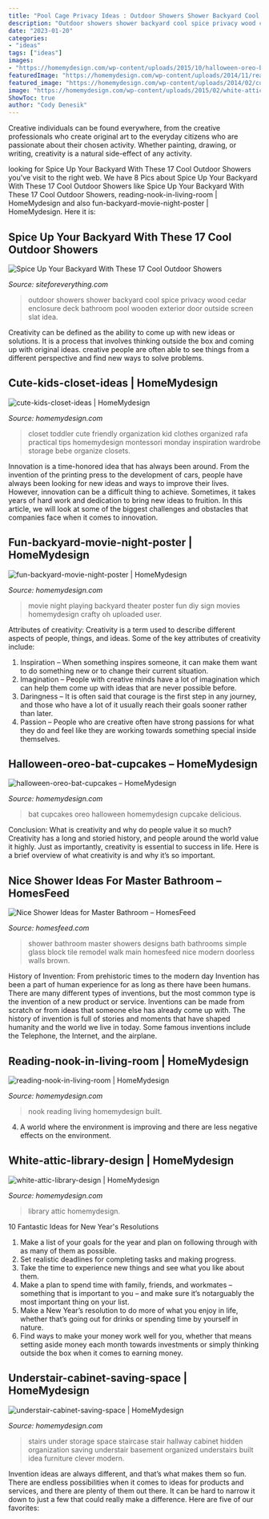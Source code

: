 ```yaml
---
title: "Pool Cage Privacy Ideas : Outdoor Showers Shower Backyard Cool Spice Privacy Wood Cedar Enclosure Deck Bathroom Pool Wooden Exterior Door Outside Screen Slat Idea"
description: "Outdoor showers shower backyard cool spice privacy wood cedar enclosure deck bathroom pool wooden exterior door outside screen slat idea"
date: "2023-01-20"
categories:
- "ideas"
tags: ["ideas"]
images:
- "https://homemydesign.com/wp-content/uploads/2015/10/halloween-oreo-bat-cupcakes.jpg"
featuredImage: "https://homemydesign.com/wp-content/uploads/2014/11/reading-nook-in-living-room.jpg"
featured_image: "https://homemydesign.com/wp-content/uploads/2014/02/cute-kids-closet-ideas.jpg"
image: "https://homemydesign.com/wp-content/uploads/2015/02/white-attic-library-design.jpg"
ShowToc: true
author: "Cody Denesik"
---
```



Creative individuals can be found everywhere, from the creative professionals who create original art to the everyday citizens who are passionate about their chosen activity. Whether painting, drawing, or writing, creativity is a natural side-effect of any activity.

	

		
looking for Spice Up Your Backyard With These 17 Cool Outdoor Showers you've visit to the right web. We have 8 Pics about Spice Up Your Backyard With These 17 Cool Outdoor Showers like Spice Up Your Backyard With These 17 Cool Outdoor Showers, reading-nook-in-living-room | HomeMydesign and also fun-backyard-movie-night-poster | HomeMydesign. Here it is:
		
    
## Spice Up Your Backyard With These 17 Cool Outdoor Showers

<img loading=lazy src="http://siteforeverything.com/wp-content/uploads/2016/04/Outdoor-Shower-14.jpg" onerror="this.onerror=null;this.src='https://tse3.mm.bing.net/th?id=OIP.BDr3IiVnvqgPbUsuLBi2OgHaJ4&amp;pid=15.1';" alt="Spice Up Your Backyard With These 17 Cool Outdoor Showers">

_Source: siteforeverything.com_

>outdoor showers shower backyard cool spice privacy wood cedar enclosure deck bathroom pool wooden exterior door outside screen slat idea. 

	

Creativity can be defined as the ability to come up with new ideas or solutions. It is a process that involves thinking outside the box and coming up with original ideas. creative people are often able to see things from a different perspective and find new ways to solve problems.

    
## Cute-kids-closet-ideas | HomeMydesign

<img loading=lazy src="https://homemydesign.com/wp-content/uploads/2014/02/cute-kids-closet-ideas.jpg" onerror="this.onerror=null;this.src='https://tse4.mm.bing.net/th?id=OIP.FvDVXwO404QczBvKFS8QjgHaLH&amp;pid=15.1';" alt="cute-kids-closet-ideas | HomeMydesign">

_Source: homemydesign.com_

>closet toddler cute friendly organization kid clothes organized rafa practical tips homemydesign montessori monday inspiration wardrobe storage bebe organize closets. 

	

Innovation is a time-honored idea that has always been around. From the invention of the printing press to the development of cars, people have always been looking for new ideas and ways to improve their lives. However, innovation can be a difficult thing to achieve. Sometimes, it takes years of hard work and dedication to bring new ideas to fruition. In this article, we will look at some of the biggest challenges and obstacles that companies face when it comes to innovation.

    
## Fun-backyard-movie-night-poster | HomeMydesign

<img loading=lazy src="https://homemydesign.com/wp-content/uploads/2019/10/fun-backyard-movie-night-poster.jpg" onerror="this.onerror=null;this.src='https://tse2.mm.bing.net/th?id=OIP.V5crvOsE9Ig8a4GgxDbldQHaJ4&amp;pid=15.1';" alt="fun-backyard-movie-night-poster | HomeMydesign">

_Source: homemydesign.com_

>movie night playing backyard theater poster fun diy sign movies homemydesign crafty oh uploaded user. 

	

Attributes of creativity:
Creativity is a term used to describe different aspects of people, things, and ideas. Some of the key attributes of creativity include: 
1. Inspiration – When something inspires someone, it can make them want to do something new or to change their current situation.
2. Imagination – People with creative minds have a lot of imagination which can help them come up with ideas that are never possible before. 
3. Daringness – It is often said that courage is the first step in any journey, and those who have a lot of it usually reach their goals sooner rather than later. 
4. Passion – People who are creative often have strong passions for what they do and feel like they are working towards something special inside themselves.

    
## Halloween-oreo-bat-cupcakes – HomeMydesign

<img loading=lazy src="https://homemydesign.com/wp-content/uploads/2015/10/halloween-oreo-bat-cupcakes.jpg" onerror="this.onerror=null;this.src='https://tse1.mm.bing.net/th?id=OIP.ot673a1E-iv4E0hZj-Ff6AHaKo&amp;pid=15.1';" alt="halloween-oreo-bat-cupcakes – HomeMydesign">

_Source: homemydesign.com_

>bat cupcakes oreo halloween homemydesign cupcake delicious. 

	

Conclusion: What is creativity and why do people value it so much?
Creativity has a long and storied history, and people around the world value it highly. Just as importantly, creativity is essential to success in life. Here is a brief overview of what creativity is and why it’s so important.

    
## Nice Shower Ideas For Master Bathroom – HomesFeed

<img loading=lazy src="https://homesfeed.com/wp-content/uploads/2016/01/Simple-Shower-Ideas-For-Master-Bathroom.jpg" onerror="this.onerror=null;this.src='https://tse4.mm.bing.net/th?id=OIP.-ZJqXKi9da9H57BY0_AvqQHaLI&amp;pid=15.1';" alt="Nice Shower Ideas for Master Bathroom – HomesFeed">

_Source: homesfeed.com_

>shower bathroom master showers designs bath bathrooms simple glass block tile remodel walk main homesfeed nice modern doorless walls brown. 

	

History of Invention: From prehistoric times to the modern day
Invention has been a part of human experience for as long as there have been humans. There are many different types of inventions, but the most common type is the invention of a new product or service. Inventions can be made from scratch or from ideas that someone else has already come up with. The history of invention is full of stories and moments that have shaped humanity and the world we live in today. Some famous inventions include the Telephone, the Internet, and the airplane.

    
## Reading-nook-in-living-room | HomeMydesign

<img loading=lazy src="https://homemydesign.com/wp-content/uploads/2014/11/reading-nook-in-living-room.jpg" onerror="this.onerror=null;this.src='https://tse2.mm.bing.net/th?id=OIP.vh1v3yvrtDEhrrRQbi2QKwHaJ4&amp;pid=15.1';" alt="reading-nook-in-living-room | HomeMydesign">

_Source: homemydesign.com_

>nook reading living homemydesign built. 

	

4. A world where the environment is improving and there are less negative effects on the environment. 

    
## White-attic-library-design | HomeMydesign

<img loading=lazy src="https://homemydesign.com/wp-content/uploads/2015/02/white-attic-library-design.jpg" onerror="this.onerror=null;this.src='https://tse3.mm.bing.net/th?id=OIP.315m90Nbc9T7Hi-EoXtvkQHaLH&amp;pid=15.1';" alt="white-attic-library-design | HomeMydesign">

_Source: homemydesign.com_

>library attic homemydesign. 

	

10 Fantastic Ideas for New Year's Resolutions
1. Make a list of your goals for the year and plan on following through with as many of them as possible. 
2. Set realistic deadlines for completing tasks and making progress. 
3. Take the time to experience new things and see what you like about them. 
4. Make a plan to spend time with family, friends, and workmates – something that is important to you – and make sure it’s notarguably the most important thing on your list. 
5. Make a New Year’s resolution to do more of what you enjoy in life, whether that’s going out for drinks or spending time by yourself in nature. 
6. Find ways to make your money work well for you, whether that means setting aside money each month towards investments or simply thinking outside the box when it comes to earning money.

    
## Understair-cabinet-saving-space | HomeMydesign

<img loading=lazy src="https://homemydesign.com/wp-content/uploads/2014/04/understair-cabinet-saving-space.jpg" onerror="this.onerror=null;this.src='https://tse1.mm.bing.net/th?id=OIP.CO5IHHJ_7hR9YrZDsuWlJwHaLT&amp;pid=15.1';" alt="understair-cabinet-saving-space | HomeMydesign">

_Source: homemydesign.com_

>stairs under storage space staircase stair hallway cabinet hidden organization saving understair basement organized understairs built idea furniture clever modern. 

	

Invention ideas are always different, and that’s what makes them so fun. There are endless possibilities when it comes to ideas for products and services, and there are plenty of them out there. It can be hard to narrow it down to just a few that could really make a difference. Here are five of our favorites: 

